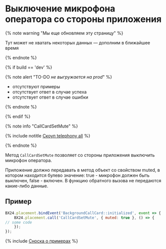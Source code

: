 # Выключение микрофона оператора со стороны приложения

{% note warning "Мы еще обновляем эту страницу" %}

Тут может не хватать некоторых данных — дополним в ближайшее время

{% endnote %}

{% if build == 'dev' %}

{% note alert "TO-DO _не выгружается на prod_" %}

- отсутствуют примеры
- отсутствует ответ в случае успеха
- отсутствует ответ в случае ошибки

{% endnote %}

{% endif %}

{% note info "CallCardSetMute" %}

{% include notitle [Скоуп telephony all](../../../telephony/_includes/scope-telephony-all.md) %}

{% endnote %}

Метод `CallCardSetMute` позволяет со стороны приложения выключить микрофон оператора.

Приложение должно передавать в метод объект со свойством muted, в котором находится булево значение: true - микрофон должен быть выключен, false - включен. В функцию обратного вызова не передаются какие-либо данные.

## Пример

```js
BX24.placement.bindEvent('BackgroundCallCard::initialized', event => {
    BX24.placement.call('CallCardSetMute', { muted: true }, () => {
// some code
    });
});
```

{% include [Сноска о примерах](../../../../_includes/examples.md) %}
